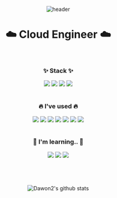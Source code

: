<div align="center">
  
  ![header](https://capsule-render.vercel.app/api?type=waving&color=gradient&height=250&section=header&text=Dawon%20GitHub👋&animation=fadeIn&fontSize=80&fontColor=auto)
  # :cloud: Cloud Engineer :cloud:
  
  <br>
  
  ###  ✨ Stack ✨
  <img src="https://img.shields.io/badge/Linux-FCC624?style=flat-square&logo=Linux&logoColor=000000"/>
  <img src="https://img.shields.io/badge/AWS-232F3E?style=flat-square&logo=Amazon AWS&logoColor=ff7f00"/>
  <img src="https://img.shields.io/badge/Git-F05032?style=flat-square&logo=Git&logoColor=000000"/>
  <img src="https://img.shields.io/badge/Nutanix-024DA1?style=flat-square&logo=Nutanix&logoColor=9DD84B"/>
  
  <br>
  <br>
  
  ### :fire: I've used :fire:
  <img src="https://img.shields.io/badge/CentOS-262577?style=flat-square&logo=CentOS&logoColor=8B00FF"/>
  <img src="https://img.shields.io/badge/Ubuntu-E95420?style=flat-square&logo=Ubuntu&logoColor=000000"/>
  <img src="https://img.shields.io/badge/Apache-D22128?style=flat-square&logo=Apache&logoColor=000000"/>
  <img src="https://img.shields.io/badge/Let's Encrypt-003A70?style=flat-square&logo=Let's Encrypt&logoColor=ff7f00"/>
  <img src="https://img.shields.io/badge/OpenVPN-EA7E20?style=flat-square&logo=OpenVPN&logoColor=000000"/>
  <img src="https://img.shields.io/badge/Grafana-F46800?style=flat-square&logo=Grafana&logoColor=000000"/>
  <img src="https://img.shields.io/badge/MySQL-4479A1?style=flat-square&logo=MySQL&logoColor=000000"/>
  
  
  
  <br>
  <br>
  
  ### 🌱 I'm learning.. 🌱
  <img src="https://img.shields.io/badge/Docker-2496ED?style=flat-square&logo=Docker&logoColor=000000"/>
  <img src="https://img.shields.io/badge/Kubernetes-326CE5?style=flat-square&logo=Kubernetes&logoColor=000000"/>
  <img src="https://img.shields.io/badge/Python-3776AB?style=flat-square&logo=Python&logoColor=FFFF00"/>


#
  
<br>

![Dawon2's github stats](https://github-readme-stats.vercel.app/api?username=Dawon2&show_icons=true)


<!--
**Dawon2/Dawon2** is a ✨ _special_ ✨ repository because its `README.md` (this file) appears on your GitHub profile.

Here are some ideas to get you started:

- 🔭 I’m currently working on ...
- 🌱 I’m currently learning ...
- 👯 I’m looking to collaborate on ...
- 🤔 I’m looking for help with ...
- 💬 Ask me about ...
- 📫 How to reach me: ...
- 😄 Pronouns: ...
- ⚡ Fun fact: ...
-->



